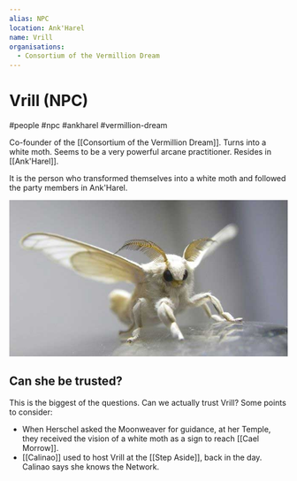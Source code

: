 ```yaml
---
alias: NPC
location: Ank'Harel
name: Vrill
organisations:
  - Consortium of the Vermillion Dream
---
```


# Vrill (NPC)

#people #npc #ankharel #vermillion-dream

Co-founder of the [[Consortium of the Vermillion Dream]]. Turns into a white moth. Seems to be a very powerful arcane practitioner. Resides in [[Ank'Harel]].

It is the person who transformed themselves into a white moth and followed the party members in Ank'Harel.

![White Moth form](../assets/white-moth.jpg)

## Can she be trusted?

This is the biggest of the questions. Can we actually trust Vrill? Some points  to consider:
- When Herschel asked the Moonweaver for guidance, at her Temple, they received the vision of a white moth as a sign to reach [[Cael Morrow]].
- [[Calinao]] used to host Vrill at the [[Step Aside]], back in the day. Calinao says she knows the Network.